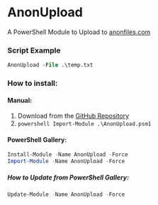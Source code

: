 # AnonUpload
A PowerShell Module to Upload to [anonfiles.com](https://anonfiles.com/)


### Script Example
```ps
AnonUpload -File .\temp.txt
```

### How to install:
#### Manual:
1. Download from the [GitHub Repository](https://github.com/simeononsecurity/AnonUpload/archive/main.zip)
2. ```powershell Import-Module .\AnonUpload.psm1```

#### PowerShell Gallery:
```powershell
Install-Module -Name AnonUpload -Force
Import-Module -Name AnonUpload -Force               
```
##### How to Update from PowerShell Gallery:
```powershell
Update-Module -Name AnonUpload -Force      
```
